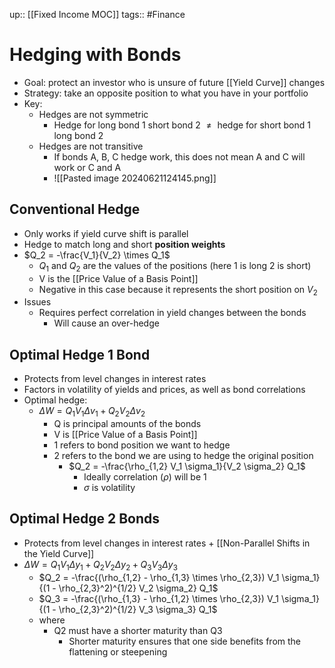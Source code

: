 up:: [[Fixed Income MOC]]
tags:: #Finance
# Hedging with Bonds
- Goal: protect an investor who is unsure of future [[Yield Curve]] changes
- Strategy: take an opposite position to what you have in your portfolio
- Key:
	- Hedges are not symmetric
		- $\text{Hedge for long bond 1 short bond 2 } \neq \text{ hedge for short bond 1 long bond 2}$
	- Hedges are not transitive
		- If bonds A, B, C hedge work, this does not mean A and C will work or C and A
		- ![[Pasted image 20240621124145.png]]
## Conventional Hedge
- Only works if yield curve shift is parallel
- Hedge to match long and short **position weights**
- $Q_2 = -\frac{V_1}{V_2} \times Q_1$
	- $Q_1$ and $Q_2$ are the values of the positions (here 1 is long 2 is short)
	- V is the [[Price Value of a Basis Point]]
	- Negative in this case because it represents the short position on $V_2$
- Issues
	- Requires perfect correlation in yield changes between the bonds
		- Will cause an over-hedge
## Optimal Hedge 1 Bond
- Protects from level changes in interest rates
- Factors in volatility of yields and prices, as well as bond correlations
- Optimal hedge:
	- $\Delta W = Q_1 V_1 \Delta v_1 + Q_2 V_2 \Delta v_2$
		- Q is principal amounts of the bonds
		- V is [[Price Value of a Basis Point]]
		- 1 refers to bond position we want to hedge
		- 2 refers to the bond we are using to hedge the original position
			- $Q_2 = -\frac{\rho_{1,2} V_1 \sigma_1}{V_2 \sigma_2} Q_1$
				- Ideally correlation ($\rho$) will be 1
				- $\sigma$ is volatility

## Optimal Hedge 2 Bonds
- Protects from level changes in interest rates + [[Non-Parallel Shifts in the Yield Curve]]
- $\Delta W = Q_1 V_1 \Delta y_1 + Q_2 V_2 \Delta y_2 + Q_3 V_3 \Delta y_3$
	- $Q_2 = -\frac{(\rho_{1,2} - \rho_{1,3} \times \rho_{2,3}) V_1 \sigma_1}{(1 - \rho_{2,3}^2)^{1/2} V_2 \sigma_2} Q_1$
	- $Q_3 = -\frac{(\rho_{1,3} - \rho_{1,2} \times \rho_{2,3}) V_1 \sigma_1}{(1 - \rho_{2,3}^2)^{1/2} V_3 \sigma_3} Q_1$
	- where
		- Q2 must have a shorter maturity than Q3
			- Shorter maturity ensures that one side benefits from the flattening or steepening